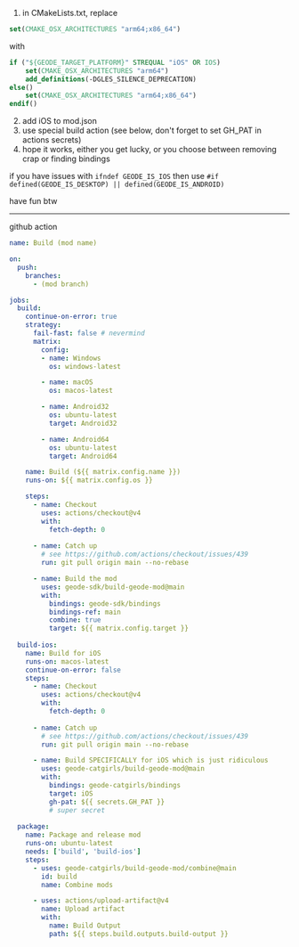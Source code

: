 1. in CMakeLists.txt, replace 
```cmake
set(CMAKE_OSX_ARCHITECTURES "arm64;x86_64")
```
with
```cmake
if ("${GEODE_TARGET_PLATFORM}" STREQUAL "iOS" OR IOS)
    set(CMAKE_OSX_ARCHITECTURES "arm64")
    add_definitions(-DGLES_SILENCE_DEPRECATION)
else()
    set(CMAKE_OSX_ARCHITECTURES "arm64;x86_64")
endif()
```
2. add iOS to mod.json
3. use special build action (see below, don't forget to set GH_PAT in actions secrets)
4. hope it works, either you get lucky, or you choose between removing crap or finding bindings

if you have issues with `ifndef GEODE_IS_IOS` then use `#if defined(GEODE_IS_DESKTOP) || defined(GEODE_IS_ANDROID)`

have fun btw

---------------------------
github action
```yml
name: Build (mod name)

on:
  push:
    branches:
      - (mod branch)

jobs:
  build:
    continue-on-error: true
    strategy:
      fail-fast: false # nevermind
      matrix:
        config:
        - name: Windows
          os: windows-latest

        - name: macOS
          os: macos-latest

        - name: Android32
          os: ubuntu-latest
          target: Android32

        - name: Android64
          os: ubuntu-latest
          target: Android64

    name: Build (${{ matrix.config.name }})
    runs-on: ${{ matrix.config.os }}

    steps:
      - name: Checkout
        uses: actions/checkout@v4
        with:
          fetch-depth: 0
      
      - name: Catch up
        # see https://github.com/actions/checkout/issues/439
        run: git pull origin main --no-rebase

      - name: Build the mod
        uses: geode-sdk/build-geode-mod@main
        with:
          bindings: geode-sdk/bindings
          bindings-ref: main
          combine: true
          target: ${{ matrix.config.target }}
          
  build-ios:
    name: Build for iOS
    runs-on: macos-latest
    continue-on-error: false
    steps:
      - name: Checkout
        uses: actions/checkout@v4
        with:
          fetch-depth: 0
      
      - name: Catch up
        # see https://github.com/actions/checkout/issues/439
        run: git pull origin main --no-rebase

      - name: Build SPECIFICALLY for iOS which is just ridiculous
        uses: geode-catgirls/build-geode-mod@main
        with:
          bindings: geode-catgirls/bindings
          target: iOS
          gh-pat: ${{ secrets.GH_PAT }}
          # super secret
          
  package:
    name: Package and release mod
    runs-on: ubuntu-latest
    needs: ['build', 'build-ios']
    steps:
      - uses: geode-catgirls/build-geode-mod/combine@main
        id: build
        name: Combine mods

      - uses: actions/upload-artifact@v4
        name: Upload artifact
        with:
          name: Build Output
          path: ${{ steps.build.outputs.build-output }}
```
